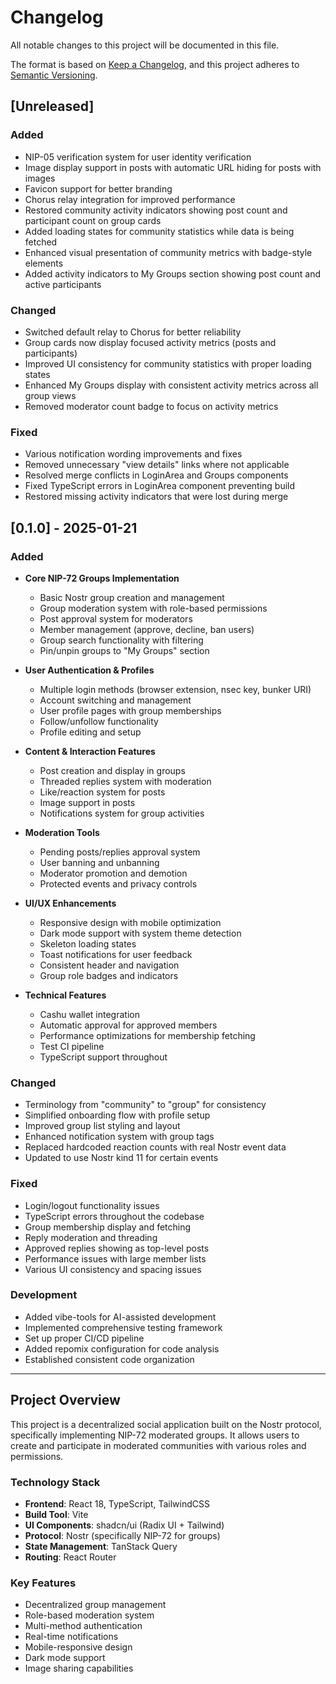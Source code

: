 # Changelog

All notable changes to this project will be documented in this file.

The format is based on [Keep a Changelog](https://keepachangelog.com/en/1.0.0/),
and this project adheres to [Semantic Versioning](https://semver.org/spec/v2.0.0.html).

## [Unreleased]

### Added
- NIP-05 verification system for user identity verification
- Image display support in posts with automatic URL hiding for posts with images
- Favicon support for better branding
- Chorus relay integration for improved performance
- Restored community activity indicators showing post count and participant count on group cards
- Added loading states for community statistics while data is being fetched
- Enhanced visual presentation of community metrics with badge-style elements
- Added activity indicators to My Groups section showing post count and active participants

### Changed
- Switched default relay to Chorus for better reliability
- Group cards now display focused activity metrics (posts and participants)
- Improved UI consistency for community statistics with proper loading states
- Enhanced My Groups display with consistent activity metrics across all group views
- Removed moderator count badge to focus on activity metrics

### Fixed
- Various notification wording improvements and fixes
- Removed unnecessary "view details" links where not applicable
- Resolved merge conflicts in LoginArea and Groups components
- Fixed TypeScript errors in LoginArea component preventing build
- Restored missing activity indicators that were lost during merge

## [0.1.0] - 2025-01-21

### Added
- **Core NIP-72 Groups Implementation**
  - Basic Nostr group creation and management
  - Group moderation system with role-based permissions
  - Post approval system for moderators
  - Member management (approve, decline, ban users)
  - Group search functionality with filtering
  - Pin/unpin groups to "My Groups" section

- **User Authentication & Profiles**
  - Multiple login methods (browser extension, nsec key, bunker URI)
  - Account switching and management
  - User profile pages with group memberships
  - Follow/unfollow functionality
  - Profile editing and setup

- **Content & Interaction Features**
  - Post creation and display in groups
  - Threaded replies system with moderation
  - Like/reaction system for posts
  - Image support in posts
  - Notifications system for group activities

- **Moderation Tools**
  - Pending posts/replies approval system
  - User banning and unbanning
  - Moderator promotion and demotion
  - Protected events and privacy controls

- **UI/UX Enhancements**
  - Responsive design with mobile optimization
  - Dark mode support with system theme detection
  - Skeleton loading states
  - Toast notifications for user feedback
  - Consistent header and navigation
  - Group role badges and indicators

- **Technical Features**
  - Cashu wallet integration
  - Automatic approval for approved members
  - Performance optimizations for membership fetching
  - Test CI pipeline
  - TypeScript support throughout

### Changed
- Terminology from "community" to "group" for consistency
- Simplified onboarding flow with profile setup
- Improved group list styling and layout
- Enhanced notification system with group tags
- Replaced hardcoded reaction counts with real Nostr event data
- Updated to use Nostr kind 11 for certain events

### Fixed
- Login/logout functionality issues
- TypeScript errors throughout the codebase
- Group membership display and fetching
- Reply moderation and threading
- Approved replies showing as top-level posts
- Performance issues with large member lists
- Various UI consistency and spacing issues

### Development
- Added vibe-tools for AI-assisted development
- Implemented comprehensive testing framework
- Set up proper CI/CD pipeline
- Added repomix configuration for code analysis
- Established consistent code organization

---

## Project Overview

This project is a decentralized social application built on the Nostr protocol, specifically implementing NIP-72 moderated groups. It allows users to create and participate in moderated communities with various roles and permissions.

### Technology Stack
- **Frontend**: React 18, TypeScript, TailwindCSS
- **Build Tool**: Vite
- **UI Components**: shadcn/ui (Radix UI + Tailwind)
- **Protocol**: Nostr (specifically NIP-72 for groups)
- **State Management**: TanStack Query
- **Routing**: React Router

### Key Features
- Decentralized group management
- Role-based moderation system
- Multi-method authentication
- Real-time notifications
- Mobile-responsive design
- Dark mode support
- Image sharing capabilities

